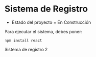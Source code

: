 <h1> Sistema de Registro </h1>

- Estado del proyecto = En Construcción 

Para ejecutar el sistema, debes poner:

```npm install react```

Sistema de registro 2
